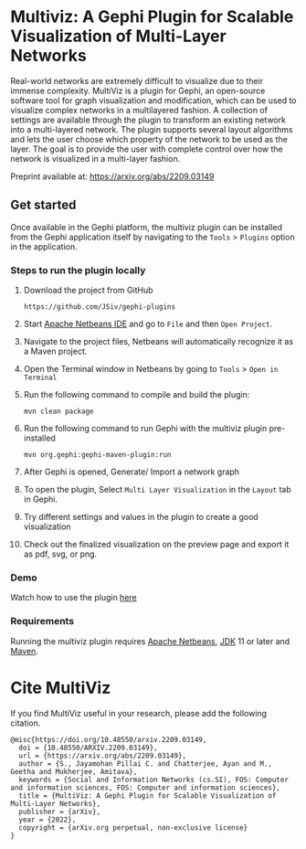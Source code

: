 # Multiviz: A Gephi Plugin for Scalable Visualization of Multi-Layer Networks

Real-world networks are extremely difficult to visualize due to their immense complexity. MultiViz is a plugin for Gephi, an open-source software tool for graph visualization and modification, which can be used to visualize complex networks in a multilayered fashion. A collection of settings are available through the plugin to transform an existing network into a multi-layered network. The plugin supports several layout algorithms and lets the user choose which property of the network to be used as the layer. The goal is to provide the user with complete control over how the network is visualized in a multi-layer fashion.

Preprint available at: https://arxiv.org/abs/2209.03149

## Get started

Once available in the Gephi platform, the multiviz plugin can be installed from the Gephi application itself by navigating to the `Tools` > `Plugins` option in the application.

### Steps to run the plugin locally

1. Download the project from GitHub
    
       https://github.com/JSiv/gephi-plugins

2. Start [Apache Netbeans IDE](https://netbeans.apache.org/) and go to `File` and then `Open Project`. 
3. Navigate to the project files, Netbeans will automatically recognize it as a Maven project.
4. Open the Terminal window in Netbeans by going to `Tools` > `Open in Terminal`
5. Run the following command to compile and build the plugin:

       mvn clean package

6. Run the following command to run Gephi with the multiviz plugin pre-installed

       mvn org.gephi:gephi-maven-plugin:run

7. After Gephi is opened, Generate/ Import a network graph
8. To open the plugin, Select `Multi Layer Visualization` in the `Layout` tab in Gephi.
9. Try different settings and values in the plugin to create a good visualization
10. Check out the finalized visualization on the preview page and export it as pdf, svg, or png.

### Demo 
Watch how to use the plugin [here](https://youtu.be/asGfis-cRwg)

### Requirements

Running the multiviz plugin requires [Apache Netbeans](https://netbeans.apache.org/), [JDK](https://www.oracle.com/java/technologies/downloads/) 11 or later and [Maven](http://maven.apache.org/).

# Cite MultiViz

If you find MultiViz useful in your research, please add the following citation.

```
@misc{https://doi.org/10.48550/arxiv.2209.03149,
  doi = {10.48550/ARXIV.2209.03149},
  url = {https://arxiv.org/abs/2209.03149},
  author = {S., Jayamohan Pillai C. and Chatterjee, Ayan and M., Geetha and Mukherjee, Amitava},
  keywords = {Social and Information Networks (cs.SI), FOS: Computer and information sciences, FOS: Computer and information sciences},
  title = {MultiViz: A Gephi Plugin for Scalable Visualization of Multi-Layer Networks},
  publisher = {arXiv},
  year = {2022},
  copyright = {arXiv.org perpetual, non-exclusive license}
}
```

